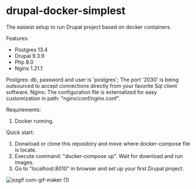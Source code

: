 # drupal-docker-simplest
The easiest setup to run Drupal project based on docker containers.

Features:
- Postgres 13.4
- Drupal 9.3.9
- Php 8.0 
- Nginx 1.21.1

Postgres: db, password and user is 'postgres'; The port '2030' is being outsourced to accept connections directly from your favorite Sql client software.
Nginx: The configuration file is externalized for easy customization in path: "nginx/conf/nginx.conf".

Requirements:
1. Docker running.

Quick start:
1. Donwload or clone this repository and move where docker-compose file is locate.
2. Execute command: "docker-compose up". Wait for download and run images.
3. Go to "localhost:8010" in browser and set up your first Drupal project.

![ezgif com-gif-maker (1)](https://user-images.githubusercontent.com/67773113/177889050-c1f8970b-bf3e-40f1-975c-46049422cb05.gif)
